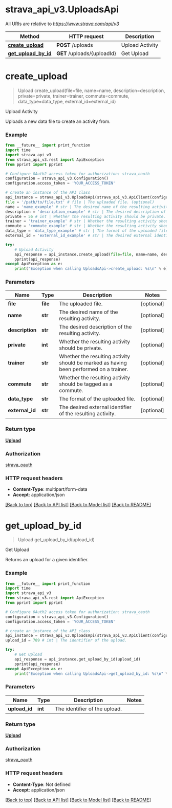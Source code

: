 # strava_api_v3.UploadsApi

All URIs are relative to *https://www.strava.com/api/v3*

Method | HTTP request | Description
------------- | ------------- | -------------
[**create_upload**](UploadsApi.md#create_upload) | **POST** /uploads | Upload Activity
[**get_upload_by_id**](UploadsApi.md#get_upload_by_id) | **GET** /uploads/{uploadId} | Get Upload


# **create_upload**
> Upload create_upload(file=file, name=name, description=description, private=private, trainer=trainer, commute=commute, data_type=data_type, external_id=external_id)

Upload Activity

Uploads a new data file to create an activity from.

### Example
```python
from __future__ import print_function
import time
import strava_api_v3
from strava_api_v3.rest import ApiException
from pprint import pprint

# Configure OAuth2 access token for authorization: strava_oauth
configuration = strava_api_v3.Configuration()
configuration.access_token = 'YOUR_ACCESS_TOKEN'

# create an instance of the API class
api_instance = strava_api_v3.UploadsApi(strava_api_v3.ApiClient(configuration))
file = '/path/to/file.txt' # file | The uploaded file. (optional)
name = 'name_example' # str | The desired name of the resulting activity. (optional)
description = 'description_example' # str | The desired description of the resulting activity. (optional)
private = 56 # int | Whether the resulting activity should be private. (optional)
trainer = 'trainer_example' # str | Whether the resulting activity should be marked as having been performed on a trainer. (optional)
commute = 'commute_example' # str | Whether the resulting activity should be tagged as a commute. (optional)
data_type = 'data_type_example' # str | The format of the uploaded file. (optional)
external_id = 'external_id_example' # str | The desired external identifier of the resulting activity. (optional)

try:
    # Upload Activity
    api_response = api_instance.create_upload(file=file, name=name, description=description, private=private, trainer=trainer, commute=commute, data_type=data_type, external_id=external_id)
    pprint(api_response)
except ApiException as e:
    print("Exception when calling UploadsApi->create_upload: %s\n" % e)
```

### Parameters

Name | Type | Description  | Notes
------------- | ------------- | ------------- | -------------
 **file** | **file**| The uploaded file. | [optional] 
 **name** | **str**| The desired name of the resulting activity. | [optional] 
 **description** | **str**| The desired description of the resulting activity. | [optional] 
 **private** | **int**| Whether the resulting activity should be private. | [optional] 
 **trainer** | **str**| Whether the resulting activity should be marked as having been performed on a trainer. | [optional] 
 **commute** | **str**| Whether the resulting activity should be tagged as a commute. | [optional] 
 **data_type** | **str**| The format of the uploaded file. | [optional] 
 **external_id** | **str**| The desired external identifier of the resulting activity. | [optional] 

### Return type

[**Upload**](Upload.md)

### Authorization

[strava_oauth](../README.md#strava_oauth)

### HTTP request headers

 - **Content-Type**: multipart/form-data
 - **Accept**: application/json

[[Back to top]](#) [[Back to API list]](../README.md#documentation-for-api-endpoints) [[Back to Model list]](../README.md#documentation-for-models) [[Back to README]](../README.md)

# **get_upload_by_id**
> Upload get_upload_by_id(upload_id)

Get Upload

Returns an upload for a given identifier.

### Example
```python
from __future__ import print_function
import time
import strava_api_v3
from strava_api_v3.rest import ApiException
from pprint import pprint

# Configure OAuth2 access token for authorization: strava_oauth
configuration = strava_api_v3.Configuration()
configuration.access_token = 'YOUR_ACCESS_TOKEN'

# create an instance of the API class
api_instance = strava_api_v3.UploadsApi(strava_api_v3.ApiClient(configuration))
upload_id = 789 # int | The identifier of the upload.

try:
    # Get Upload
    api_response = api_instance.get_upload_by_id(upload_id)
    pprint(api_response)
except ApiException as e:
    print("Exception when calling UploadsApi->get_upload_by_id: %s\n" % e)
```

### Parameters

Name | Type | Description  | Notes
------------- | ------------- | ------------- | -------------
 **upload_id** | **int**| The identifier of the upload. | 

### Return type

[**Upload**](Upload.md)

### Authorization

[strava_oauth](../README.md#strava_oauth)

### HTTP request headers

 - **Content-Type**: Not defined
 - **Accept**: application/json

[[Back to top]](#) [[Back to API list]](../README.md#documentation-for-api-endpoints) [[Back to Model list]](../README.md#documentation-for-models) [[Back to README]](../README.md)

